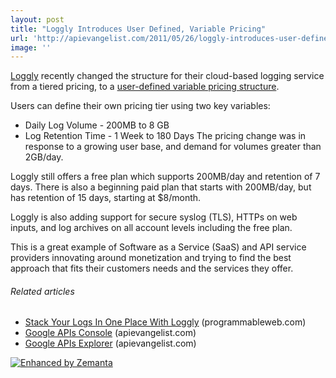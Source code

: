```yaml
---
layout: post
title: "Loggly Introduces User Defined, Variable Pricing"
url: 'http://apievangelist.com/2011/05/26/loggly-introduces-user-defined-variable-pricing/'
image: ''
---
```


[Loggly][1] recently changed the structure for their cloud-based logging service from a tiered pricing, to a [user-defined variable pricing structure][2].

Users can define their own pricing tier using two key variables:

  * Daily Log Volume - 200MB to 8 GB
  * Log Retention Time - 1 Week to 180 Days
The pricing change was in response to a growing user base, and demand for volumes greater than 2GB/day.

Loggly still offers a free plan which supports 200MB/day and retention of 7 days. There is also a beginning paid plan that starts with 200MB/day, but has retention of 15 days, starting at $8/month.

Loggly is also adding support for secure syslog (TLS), HTTPs on web inputs, and log archives on all account levels including the free plan.

This is a great example of Software as a Service (SaaS) and API service providers innovating around monetization and trying to find the best approach that fits their customers needs and the services they offer.

######  Related articles

  * [Stack Your Logs In One Place With Loggly][3] (programmableweb.com)
  * [Google APIs Console][4] (apievangelist.com)
  * [Google APIs Explorer][5] (apievangelist.com)

[<img class="zemanta-pixie-img c2" src="http://img.zemanta.com/zemified_e.png?x-id=abef6d1a-2e11-48df-8c7d-b5c98bd91b77" alt="Enhanced by Zemanta" />][6]

   [1]: http://www.loggly.com/ (Loggly)
   [2]: https://www.loggly.com/pricing/ (user-defined variable pricing structure)
   [3]: http://blog.programmableweb.com/2011/04/13/stack-your-logs-in-one-place-with-loggly/
   [4]: http://blog.apievangelist.com/2011/05/21/google-apis-console/
   [5]: http://blog.apievangelist.com/2011/05/21/google-apis-explorer/
   [6]: http://www.zemanta.com/ (Enhanced by Zemanta)
